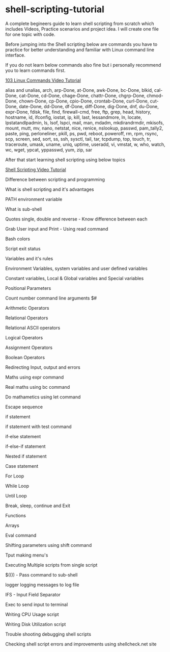 # shell-scripting-tutorial

A complete begineers guide to learn shell scripting from scratch which includes Videos, Practice scenarios and project idea. I will create one file for one topic with code.

Before jumping into the Shell scripting below are commands you have to practice for better understanding and familiar with Linux command line interface. 

If you do not learn below commands also fine but i personally recommend you to learn commands first.

[103 Linux Commands Video Tutorial](https://www.youtube.com/watch?v=VG-MMju9RhQ&list=PLHyfPDPl-JDX_dfDEpsvglu4x3h1RjPkz)

alias and unalias, arch, arp-Done, at-Done, awk-Done, bc-Done, blkid, cal-Done, cat-Done, cd-Done, chage-Done, chattr-Done, chgrp-Done, chmod-Done, chown-Done, cp-Done, cpio-Done, crontab-Done, curl-Done, cut-Done, date-Done, dd-Done, df-Done, diff-Done, dig-Done, dnf, du-Done, expr-Done, fdisk, file, find, firewall-cmd, free, ftp, grep, head, history, hostname, id, ifconfig, iostat, ip, kill, last, lessandmore, ln, locate, lpstatandlpadmin, ls, lsof, lspci, mail, man, mdadm, mkdirandrmdir, mkisofs, mount, mutt, mv, nano, netstat, nice, renice, nslookup, passwd, pam_tally2, paste, ping, perloneliner, pkill, ps, pwd, reboot, poweroff, rm, rpm, rsync, scp, screen, sed, sort, ss, ssh, sysctl, tail, tar, tcpdump, top, touch, tr, traceroute, umask, uname, uniq, uptime, useradd, vi, vmstat, w, who, watch, wc, wget, ypcat, yppasswd, yum, zip, sar

After that start learning shell scripting using below topics

[Shell Scripting Video Tutorial](https://www.youtube.com/watch?v=7GNUzvjS_mE&list=PL8cE5Nxf6M6b8qW7CSMsdKbEsPdG9pWfu)

Difference between scripting and programming

What is shell scripting and it's advantages

PATH environment variable

What is sub-shell

Quotes single, double and reverse - Know difference between each

Grab User input and Print - Using read command

Bash colors

Script exit status

Variables and it's rules

Environment Variables, system variables and user defined variables

Constant variables, Local & Global variables and Special variables

Positional Parameters

Count number command line arguments $#

Arithmetic Operators

Relational Operators

Relational ASCII operators

Logical Operators

Assignment Operators

Boolean Operators

Redirecting Input, output and errors

Maths using expr command

Real maths using bc command

Do mathametics using let command

Escape sequence

if statement

if statement with test command

if-else statement 

if-else-if statement

Nested if statement

Case statement

For Loop

While Loop

Until Loop

Break, sleep, continue and Exit

Functions

Arrays

Eval command

Shifting parameters using shift command

Tput making menu's

Executing Multiple scripts from single script

$(()) - Pass command to sub-shell

logger logging messages to log file

IFS - Input Field Separator

Exec to send input to terminal

Writing CPU Usage script

Writing Disk Utilization script

Trouble shooting debugging shell scripts

Checking shell script errors and improvements using shellcheck.net site
